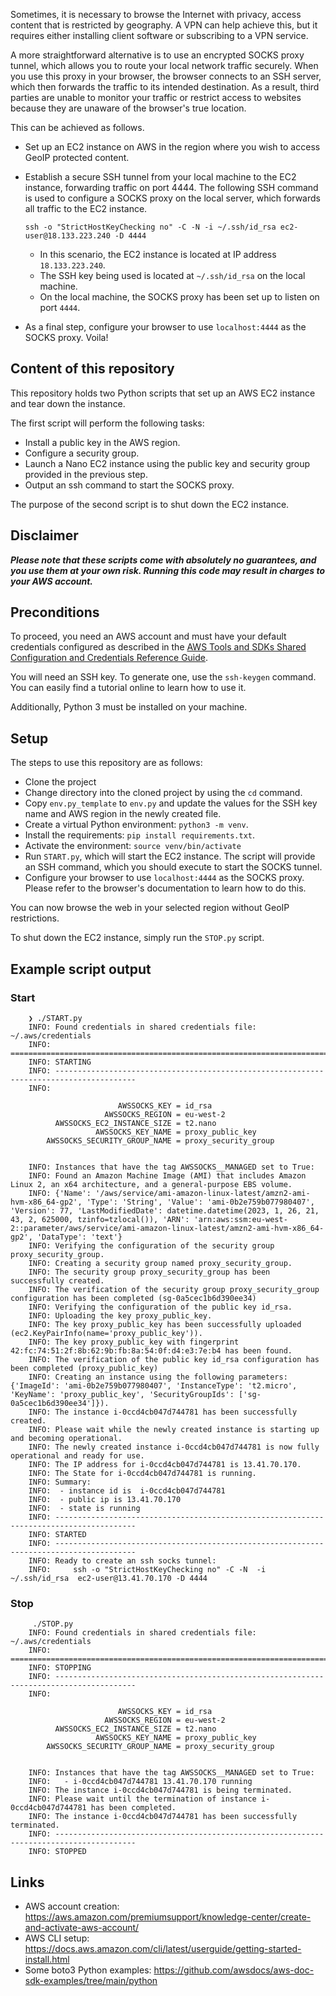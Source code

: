 Sometimes, it is necessary to browse the Internet with privacy,
access content that is restricted by geography.
A VPN can help achieve this, but it requires either installing client software or subscribing
to a VPN service.

A more straightforward alternative is to use an encrypted SOCKS
proxy tunnel, which allows you to route your local network traffic
securely. When you use this proxy in your browser, the browser connects 
to an SSH server, which then forwards the traffic to its intended 
destination. As a result, third parties are unable to monitor your traffic 
or restrict access to websites because they are unaware of the 
browser's true location.

This can be achieved as follows.

* Set up an EC2 instance on AWS in the region where you wish to access GeoIP protected content.
* Establish a secure SSH tunnel from your local machine to the EC2 instance, forwarding traffic on port 4444. The
  following SSH command is used to configure a SOCKS proxy on the local server, which forwards all traffic to the EC2
  instance.

      ssh -o "StrictHostKeyChecking no" -C -N -i ~/.ssh/id_rsa ec2-user@18.133.223.240 -D 4444 

    * In this scenario, the EC2 instance is located at IP address `18.133.223.240`.
    * The SSH key being used is located at `~/.ssh/id_rsa` on the local machine.
    * On the local machine, the SOCKS proxy has been set up to listen on port `4444`.
* As a final step, configure your browser to use `localhost:4444` as the SOCKS proxy. Voila!

## Content of this repository

This repository holds two Python scripts that set up an AWS EC2 instance and tear down the instance.

The first script will perform the following tasks:

* Install a public key in the AWS region.
* Configure a security group.
* Launch a Nano EC2 instance using the public key and security group provided in the previous step.
* Output an ssh command to start the SOCKS proxy.

The purpose of the second script is to shut down the EC2 instance.

## Disclaimer

***Please note that these scripts come with absolutely no guarantees, and you use them at your own risk. Running this code may result in charges to your AWS account.***

## Preconditions

To proceed, you need an AWS account and must have your default credentials configured as described in the [AWS Tools and SDKs Shared Configuration and
Credentials Reference Guide](https://docs.aws.amazon.com/credref/latest/refdocs/creds-config-files.html).

You will need an SSH key. To generate one, use the `ssh-keygen` command. You can easily find a tutorial online to learn how to use it.

Additionally, Python 3 must be installed on your machine.

## Setup

The steps to use this repository are as follows:

* Clone the project
* Change directory into the cloned project by using the `cd` command.
* Copy `env.py_template` to `env.py` and update the values for the SSH key name and AWS region in the newly created
  file.
* Create a virtual Python environment: `python3 -m venv`.
* Install the requirements: `pip install requirements.txt`.
* Activate the environment: `source venv/bin/activate`
* Run `START.py`, which will start the EC2 instance. The script will provide an SSH command, which you should execute to
  start the SOCKS tunnel.
* Configure your browser to use `localhost:4444` as the SOCKS proxy. Please refer to the browser's documentation to learn how to do this.

You can now browse the web in your selected region without GeoIP restrictions.

To shut down the EC2 instance, simply run the `STOP.py` script.

## Example script output

### Start

        ❯ ./START.py
        INFO: Found credentials in shared credentials file: ~/.aws/credentials
        INFO: ========================================================================================
        INFO: STARTING
        INFO: ----------------------------------------------------------------------------------------
        INFO:
        
                            AWSSOCKS_KEY = id_rsa
                         AWSSOCKS_REGION = eu-west-2
              AWSSOCKS_EC2_INSTANCE_SIZE = t2.nano
                       AWSSOCKS_KEY_NAME = proxy_public_key
            AWSSOCKS_SECURITY_GROUP_NAME = proxy_security_group
        
        
        INFO: Instances that have the tag AWSSOCKS__MANAGED set to True:
        INFO: Found an Amazon Machine Image (AMI) that includes Amazon Linux 2, an x64 architecture, and a general-purpose EBS volume.
        INFO: {'Name': '/aws/service/ami-amazon-linux-latest/amzn2-ami-hvm-x86_64-gp2', 'Type': 'String', 'Value': 'ami-0b2e759b077980407', 'Version': 77, 'LastModifiedDate': datetime.datetime(2023, 1, 26, 21, 43, 2, 625000, tzinfo=tzlocal()), 'ARN': 'arn:aws:ssm:eu-west-2::parameter/aws/service/ami-amazon-linux-latest/amzn2-ami-hvm-x86_64-gp2', 'DataType': 'text'}
        INFO: Verifying the configuration of the security group proxy_security_group.
        INFO: Creating a security group named proxy_security_group.
        INFO: The security group proxy_security_group has been successfully created.
        INFO: The verification of the security group proxy_security_group configuration has been completed (sg-0a5cec1b6d390ee34)
        INFO: Verifying the configuration of the public key id_rsa.
        INFO: Uploading the key proxy_public_key.
        INFO: The key proxy_public_key has been successfully uploaded (ec2.KeyPairInfo(name='proxy_public_key')).
        INFO: The key proxy_public_key with fingerprint 42:fc:74:51:2f:8b:62:9b:fb:8a:54:0f:d4:e3:7e:b4 has been found.
        INFO: The verification of the public key id_rsa configuration has been completed (proxy_public_key)
        INFO: Creating an instance using the following parameters: {'ImageId': 'ami-0b2e759b077980407', 'InstanceType': 't2.micro', 'KeyName': 'proxy_public_key', 'SecurityGroupIds': ['sg-0a5cec1b6d390ee34']}).
        INFO: The instance i-0ccd4cb047d744781 has been successfully created.
        INFO: Please wait while the newly created instance is starting up and becoming operational.
        INFO: The newly created instance i-0ccd4cb047d744781 is now fully operational and ready for use.
        INFO: The IP address for i-0ccd4cb047d744781 is 13.41.70.170.
        INFO: The State for i-0ccd4cb047d744781 is running.
        INFO: Summary:
        INFO:  - instance id is  i-0ccd4cb047d744781
        INFO:  - public ip is 13.41.70.170
        INFO:  - state is running
        INFO: ----------------------------------------------------------------------------------------
        INFO: STARTED
        INFO: ----------------------------------------------------------------------------------------
        INFO: Ready to create an ssh socks tunnel:
        INFO:     ssh -o "StrictHostKeyChecking no" -C -N  -i ~/.ssh/id_rsa  ec2-user@13.41.70.170 -D 4444

### Stop

         ./STOP.py 
        INFO: Found credentials in shared credentials file: ~/.aws/credentials
        INFO: ========================================================================================
        INFO: STOPPING
        INFO: ----------------------------------------------------------------------------------------
        INFO:
        
                            AWSSOCKS_KEY = id_rsa
                         AWSSOCKS_REGION = eu-west-2
              AWSSOCKS_EC2_INSTANCE_SIZE = t2.nano
                       AWSSOCKS_KEY_NAME = proxy_public_key
            AWSSOCKS_SECURITY_GROUP_NAME = proxy_security_group
        
        
        INFO: Instances that have the tag AWSSOCKS__MANAGED set to True:
        INFO:   - i-0ccd4cb047d744781 13.41.70.170 running
        INFO: The instance i-0ccd4cb047d744781 is being terminated.
        INFO: Please wait until the termination of instance i-0ccd4cb047d744781 has been completed.
        INFO: The instance i-0ccd4cb047d744781 has been successfully terminated.
        INFO: ----------------------------------------------------------------------------------------
        INFO: STOPPED

## Links

* AWS account creation: https://aws.amazon.com/premiumsupport/knowledge-center/create-and-activate-aws-account/
* AWS CLI setup: https://docs.aws.amazon.com/cli/latest/userguide/getting-started-install.html
* Some boto3 Python examples: https://github.com/awsdocs/aws-doc-sdk-examples/tree/main/python

